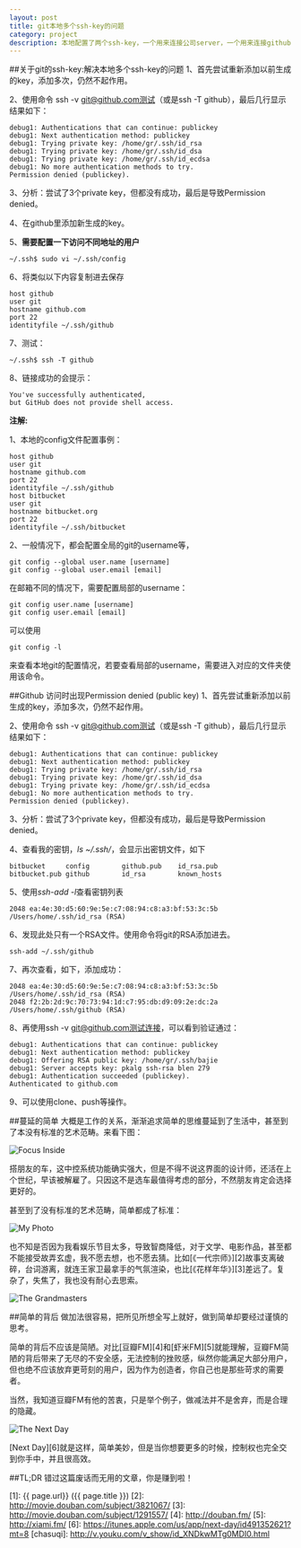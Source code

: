 ```yaml
---
layout: post
title: git本地多个ssh-key的问题
category: project
description: 本地配置了两个ssh-key，一个用来连接公司server，一个用来连接github，分别用的不同的用户名和邮箱地址，默认的配置情况下肯定会出现permission denied的错误...
---
```


##关于git的ssh-key:解决本地多个ssh-key的问题
1、首先尝试重新添加以前生成的key，添加多次，仍然不起作用。

2、使用命令 ssh -v git@github.com测试（或是ssh -T github），最后几行显示结果如下：

```
debug1: Authentications that can continue: publickey
debug1: Next authentication method: publickey
debug1: Trying private key: /home/gr/.ssh/id_rsa
debug1: Trying private key: /home/gr/.ssh/id_dsa
debug1: Trying private key: /home/gr/.ssh/id_ecdsa
debug1: No more authentication methods to try.
Permission denied (publickey).
```

3、分析：尝试了3个private key，但都没有成功，最后是导致Permission denied。

4、在github里添加新生成的key。

5、**需要配置一下访问不同地址的用户**

	~/.ssh$ sudo vi ~/.ssh/config
	
6、将类似以下内容复制进去保存

	host github 
	user git 
	hostname github.com 
	port 22 
	identityfile ~/.ssh/github
	
7、测试：

	~/.ssh$ ssh -T github
	
8、链接成功的会提示：

	You've successfully authenticated, 
	but GitHub does not provide shell access.

**注解:**

1、本地的config文件配置事例：

```
host github
user git
hostname github.com
port 22
identityfile ~/.ssh/github
host bitbucket
user git
hostname bitbucket.org
port 22
identityfile ~/.ssh/bitbucket
```

2、一般情况下，都会配置全局的git的username等，

```
git config --global user.name [username]
git config --global user.email [email]
```

在邮箱不同的情况下，需要配置局部的username：

```
git config user.name [username]
git config user.email [email]
```

可以使用
```
git config -l
```
来查看本地git的配置情况，若要查看局部的username，需要进入对应的文件夹使用该命令。

##Github 访问时出现Permission denied (public key)
1、首先尝试重新添加以前生成的key，添加多次，仍然不起作用。

2、使用命令 ssh -v git@github.com测试（或是ssh -T github），最后几行显示结果如下：

```
debug1: Authentications that can continue: publickey
debug1: Next authentication method: publickey
debug1: Trying private key: /home/gr/.ssh/id_rsa
debug1: Trying private key: /home/gr/.ssh/id_dsa
debug1: Trying private key: /home/gr/.ssh/id_ecdsa
debug1: No more authentication methods to try.
Permission denied (publickey).
```

3、分析：尝试了3个private key，但都没有成功，最后是导致Permission denied。

4、查看我的密钥，*ls ~/.ssh/*，会显示出密钥文件，如下

	bitbucket     config        github.pub    id_rsa.pub
	bitbucket.pub github        id_rsa        known_hosts

5、使用*ssh-add -l*查看密钥列表

	2048 ea:4e:30:d5:60:9e:5e:c7:08:94:c8:a3:bf:53:3c:5b 
	/Users/home/.ssh/id_rsa (RSA)

6、发现此处只有一个RSA文件。使用命令将git的RSA添加进去。

	ssh-add ~/.ssh/github
	
7、再次查看，如下，添加成功：

	2048 ea:4e:30:d5:60:9e:5e:c7:08:94:c8:a3:bf:53:3c:5b 
	/Users/home/.ssh/id_rsa (RSA)
	2048 f2:2b:2d:9c:70:73:94:1d:c7:95:db:d9:09:2e:dc:2a 
	/Users/home/.ssh/github (RSA)

8、再使用ssh -v git@github.com测试连接，可以看到验证通过：

```
debug1: Authentications that can continue: publickey
debug1: Next authentication method: publickey
debug1: Offering RSA public key: /home/gr/.ssh/bajie
debug1: Server accepts key: pkalg ssh-rsa blen 279
debug1: Authentication succeeded (publickey).
Authenticated to github.com
```
9、可以使用clone、push等操作。

##蔓延的简单
大概是工作的关系，渐渐追求简单的思维蔓延到了生活中，甚至到了本没有标准的艺术范畴。来看下图：

![Focus Inside](http://img1.bitautoimg.com/autoalbum/files/20120319/123/23575912395576_1844692_7.jpg)

搭朋友的车，这中控系统功能确实强大，但是不得不说这界面的设计师，还活在上个世纪，早该被解雇了。只因这不是选车最值得考虑的部分，不然朋友肯定会选择更好的。

甚至到了没有标准的艺术范畴，简单都成了标准：

![My Photo](http://ww3.sinaimg.cn/large/a74eed94jw1e0mmo1xa2kj.jpg)

也不知是否因为我看娱乐节目太多，导致智商降低，对于文学、电影作品，甚至都不能接受故弄玄虚，我不愿去想，也不愿去猜。比如[《一代宗师》][2]故事支离破碎，台词游离，就连王家卫最拿手的气氛渲染，也比[《花样年华》][3]差远了。复杂了，失焦了，我也没有耐心去思索。

![The Grandmasters](http://ww4.sinaimg.cn/bmiddle/62275834jw1e0mlp67dv4j.jpg)

##简单的背后
做加法很容易，把所见所想全写上就好，做到简单却要经过谨慎的思考。

简单的背后不应该是简陋。对比[豆瓣FM][4]和[虾米FM][5]就能理解，豆瓣FM简陋的背后带来了无尽的不安全感，无法控制的挫败感，纵然你能满足大部分用户，但也绝不应该放弃更苛刻的用户，因为作为创造者，你自己也是那些苛求的需要者。

当然，我知道豆瓣FM有他的苦衷，只是举个例子，做减法并不是舍弃，而是合理的隐藏。

![The Next Day](http://ww1.sinaimg.cn/large/a74ecc4cjw1e0mnhp3ijtj.jpg)

[Next Day][6]就是这样，简单美妙，但是当你想要更多的时候，控制权也完全交到你手中，并且很高效。

##TL;DR
错过这篇废话而无用的文章，你是赚到啦！




[BeiYuu]:    http://beiyuu.com  "BeiYuu"
[1]:    {{ page.url}}  ({{ page.title }})
[2]: http://movie.douban.com/subject/3821067/
[3]: http://movie.douban.com/subject/1291557/
[4]: http://douban.fm/
[5]: http://xiami.fm/
[6]: https://itunes.apple.com/us/app/next-day/id491352621?mt=8
[chasuqi]: http://v.youku.com/v_show/id_XNDkwMTg0MDI0.html
